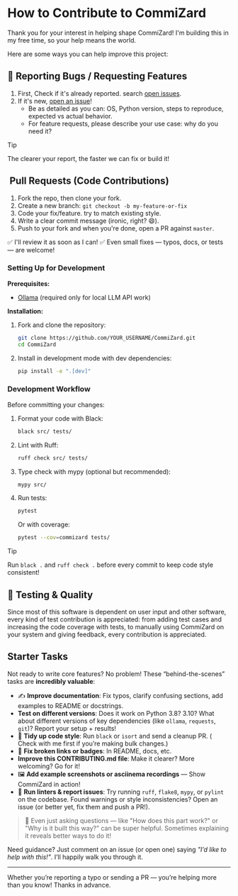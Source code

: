 # How to Contribute to CommiZard

Thank you for your interest in helping shape CommiZard! I'm building this in my
free time, so your help means the world.

Here are some ways you can help improve this project:

## 🐞 Reporting Bugs / Requesting Features

1. First, Check if it's already reported.
   search [open issues](https://github.com/Chungzter/CommiZard/issues).
2. If it's new, [open an issue](https://github.com/Chungzter/CommiZard/issues)!
    - Be as detailed as you can: OS, Python version, steps to reproduce,
      expected vs actual behavior.
    - For feature requests, please describe your use case: why do you need it?

> [!TIP]
> The clearer your report, the faster we can fix or build it!

## ️ Pull Requests (Code Contributions)

1. Fork the repo, then clone your fork.
2. Create a new branch: `git checkout -b my-feature-or-fix`
3. Code your fix/feature. try to match existing style.
4. Write a clear commit message (ironic, right? 😄).
5. Push to your fork and when you're done, open a PR against `master`.

✅ I'll review it as soon as I can!
✅ Even small fixes — typos, docs, or tests — are welcome!

### Setting Up for Development

**Prerequisites:**
- [Ollama](https://ollama.ai/) (required only for local LLM API work)

**Installation:**

1. Fork and clone the repository:
   ```bash
   git clone https://github.com/YOUR_USERNAME/CommiZard.git
   cd CommiZard
   ```

2. Install in development mode with dev dependencies:
   ```bash
   pip install -e ".[dev]"
   ```

### Development Workflow

Before committing your changes:

1. Format your code with Black:
   ```bash
   black src/ tests/
   ```

2. Lint with Ruff:
   ```bash
   ruff check src/ tests/
   ```

3. Type check with mypy (optional but recommended):
   ```bash
   mypy src/
   ```

4. Run tests:
   ```bash
   pytest
   ```

   Or with coverage:
   ```bash
   pytest --cov=commizard tests/
   ```

> [!TIP]
> Run `black .` and `ruff check .` before every commit to keep code style consistent!

## 🧪 Testing & Quality

Since most of this software is dependent on user input and other software, every
kind of test contribution is appreciated: from adding test cases and increasing
the code coverage with tests, to manually using CommiZard on your system and
giving feedback, every contribution is appreciated.

## Starter Tasks

Not ready to write core features? No problem! These “behind-the-scenes” tasks
are **incredibly valuable**:

- ✍️ **Improve documentation**: Fix typos, clarify confusing sections, add
  examples to README or docstrings.
- **Test on different versions**: Does it work on Python 3.8? 3.10? What
  about different versions of key dependencies (like `ollama`, `requests`,
  `git`)? Report your setup + results!
- 🧩 **Tidy up code style**: Run `black` or `isort` and send a cleanup PR. (
  Check with me first if you’re making bulk changes.)
- 🔗 **Fix broken links or badges**: In README, docs, etc.
- **Improve this CONTRIBUTING.md file**: Make it clearer? More welcoming? Go
  for it!
- 🖼️ **Add example screenshots or asciinema recordings** — Show CommiZard in
  action!
- 🧹 **Run linters & report issues**: Try running `ruff`, `flake8`, `mypy`, or
  `pylint` on the codebase. Found warnings or style inconsistencies? Open an
  issue (or better yet, fix them and push a PR!).

> 💬 Even just asking questions — like "How does this part work?" or "Why is it
> built this way?" can be super helpful. Sometimes explaining it reveals better
> ways to do it!

Need guidance? Just comment on an issue (or open one) saying *"I’d like to help
with this!"*. I’ll happily walk you through it.

---

Whether you’re reporting a typo or sending a PR — you’re helping more than you
know! Thanks in advance.
